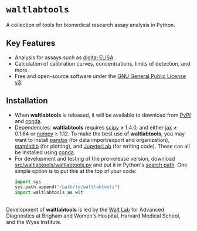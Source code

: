 # `waltlabtools`
A collection of tools for biomedical research assay analysis in Python.


## Key Features
- Analysis for assays such as [digital ELISA](https://dx.doi.org/10.1038%2Fnbt.1641).
- Calculation of calibration curves, concentrations, limits of detection, and more.
- Free and open-source software under the [GNU General Public License v3](https://www.gnu.org/licenses/gpl-3.0.en.html).


## Installation
- When **waltlabtools** is released, it will be available to download from [PyPI](https://packaging.python.org/tutorials/packaging-projects/) and [conda](https://conda.io/projects/conda-build/en/latest/user-guide/tutorials/build-pkgs-skeleton.html).
- Dependencies: **waltlabtools** requires [scipy](https://docs.scipy.org/doc/scipy/getting_started.html) ≥ 1.4.0, and either [jax](https://jax.readthedocs.io/en/latest/) ≥ 0.1.64 or [numpy](https://numpy.org/doc/stable/index.html) ≥ 1.12. To make the best use of **waltlabtools**, you may want to install [pandas](https://pandas.pydata.org) (for data import/export and organization), [matplotlib](https://matplotlib.org) (for plotting), and [JupyterLab](https://jupyterlab.readthedocs.io/en/stable/) (for writing code). These can all be installed using [conda](https://docs.conda.io/projects/conda/en/latest/user-guide/install/download.html).
- For development and testing of the pre-release version, download [src/waltlabtools/waltlabtools.py](src/waltlabtools/waltlabtools.py) and put it in Python's [search path](https://docs.python.org/3/tutorial/modules.html#the-module-search-path). One simple option is to put this at the top of your code:
  ```python
  import sys
  sys.path.append("/path/to/waltlabtools")
  import waltlabtools as wlt
  ```

##

Development of **waltlabtools** is led by the [Walt Lab](https://waltlab.bwh.harvard.edu) for Advanced Diagnostics at Brigham and Women's Hospital, Harvard Medical School, and the Wyss Institute.
